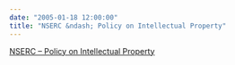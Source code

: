 ```yaml
---
date: "2005-01-18 12:00:00"
title: "NSERC &ndash; Policy on Intellectual Property"
---
```


[NSERC &ndash; Policy on Intellectual Property](/lemire/blog/2005/01-18-nserc-policy-on-intellectual-property)

